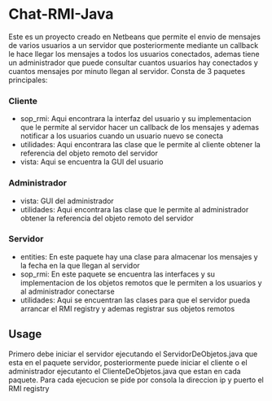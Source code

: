 # Chat-RMI-Java

Este es un proyecto creado en Netbeans que permite el envio de mensajes de varios usuarios a un servidor que posteriormente mediante un callback le hace llegar los mensajes a todos los usuarios conectados, ademas tiene un administrador que puede consultar cuantos usuarios hay conectados y cuantos mensajes por minuto llegan al servidor. Consta de 3 paquetes principales:

### Cliente
  * sop_rmi: Aqui encontrara la interfaz del usuario y su implementacion  que le permite al servidor hacer un callback de los mensajes y ademas notificar a los usuarios cuando un usuario nuevo se conecta
  * utilidades: Aqui encontrara las clase que le permite al cliente obtener la referencia del objeto remoto del servidor
  * vista: Aqui se encuentra la GUI del usuario
### Administrador
  * vista: GUI del administrador
  * utilidades: Aqui encontrara las clase que le permite al administrador obtener la referencia del objeto remoto del servidor
### Servidor
  * entities: En este paquete hay una clase para almacenar los mensajes y la fecha en la que llegan al servidor
  * sop_rmi: En este paquete se encuentra las interfaces y su implementacion de los objetos remotos que le permiten a los usuarios y al administrador conectarse
  * utilidades: Aqui se encuentran las clases para que el servidor pueda arrancar el RMI registry y ademas registrar sus objetos remotos
  

## Usage

Primero debe iniciar el servidor ejecutando el ServidorDeObjetos.java que esta en el paquete servidor, posteriormente puede iniciar el cliente o el administrador ejecutanto el ClienteDeObjetos.java que estan en cada paquete. Para cada ejecucion se pide por consola la direccion ip y puerto el RMI registry

